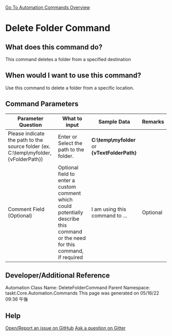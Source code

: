 <!--TITLE: Delete Folder Command -->
<!-- SUBTITLE: a command in the Folder Operation Commands group. -->
[Go To Automation Commands Overview](/automation-commands.md)


# Delete Folder Command


## What does this command do?
This command deletes a folder from a specified destination


## When would I want to use this command?
Use this command to delete a folder from a specific location.


## Command Parameters
| Parameter Question   	| What to input  	|  Sample Data 	| Remarks  	|
| ---                    | ---               | ---           | ---       |
|Please indicate the path to the source folder (ex. C:\temp\myfolder, {vFolderPath})|Enter or Select the path to the folder.|**C:\temp\myfolder** or **{vTextFolderPath}**||
|Comment Field (Optional)|Optional field to enter a custom comment which could potentially describe this command or the need for this command, if required|I am using this command to ...|Optional|






## Developer/Additional Reference
Automation Class Name: DeleteFolderCommand
Parent Namespace: taskt.Core.Automation.Commands
This page was generated on 05/16/22 09:36 午後


## Help
[Open/Report an issue on GitHub](https://github.com/saucepleez/taskt/issues/new)
[Ask a question on Gitter](https://gitter.im/taskt-rpa/Lobby)
